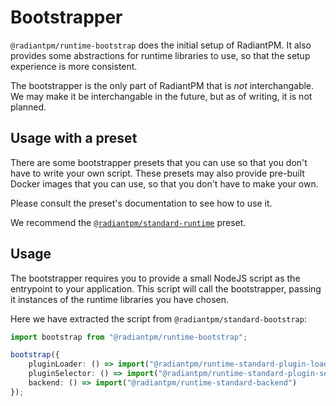 # Bootstrapper

`@radiantpm/runtime-bootstrap` does the initial setup of RadiantPM. It also provides some abstractions for runtime libraries to use, so that the setup experience is more consistent.

The bootstrapper is the only part of RadiantPM that is _not_ interchangable. We may make it be interchangable in the future, but as of writing, it is not planned.

## Usage with a preset

There are some bootstrapper presets that you can use so that you don't have to write your own script. These presets may also provide pre-built Docker images that you can use, so that you don't have to make your own.

Please consult the preset's documentation to see how to use it.

We recommend the [`@radiantpm/standard-runtime`](../standard-runtime/README.md) preset.

## Usage

The bootstrapper requires you to provide a small NodeJS script as the entrypoint to your application. This script will call the bootstrapper, passing it instances of the runtime libraries you have chosen.

Here we have extracted the script from `@radiantpm/standard-bootstrap`:

```ts
import bootstrap from "@radiantpm/runtime-bootstrap";

bootstrap({
    pluginLoader: () => import("@radiantpm/runtime-standard-plugin-loader"),
    pluginSelector: () => import("@radiantpm/runtime-standard-plugin-selector"),
    backend: () => import("@radiantpm/runtime-standard-backend")
});
```
